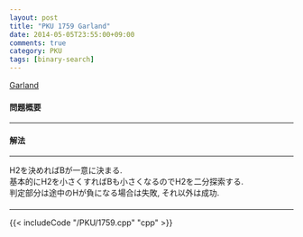 ```yaml
---
layout: post
title: "PKU 1759 Garland"
date: 2014-05-05T23:55:00+09:00
comments: true
category: PKU
tags: [binary-search]
---
```


[Garland](http://poj.org/problem?id=1759)

#### 問題概要

****

#### 解法

****

H2を決めればBが一意に決まる.  
基本的にH2を小さくすればBも小さくなるのでH2を二分探索する.  
判定部分は途中のHが負になる場合は失敗, それ以外は成功.

#### 

****

{{< includeCode "/PKU/1759.cpp" "cpp" >}}


